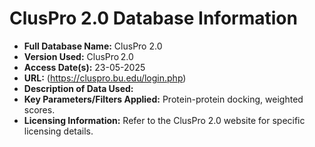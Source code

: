 # ClusPro 2.0 Database Information

* **Full Database Name:** ClusPro 2.0
* **Version Used:** ClusPro 2.0 
* **Access Date(s):** 23-05-2025
* **URL:** (https://cluspro.bu.edu/login.php) 
* **Description of Data Used:** 
* **Key Parameters/Filters Applied:** Protein-protein docking, weighted scores.
* **Licensing Information:** Refer to the ClusPro 2.0 website for specific licensing details.
